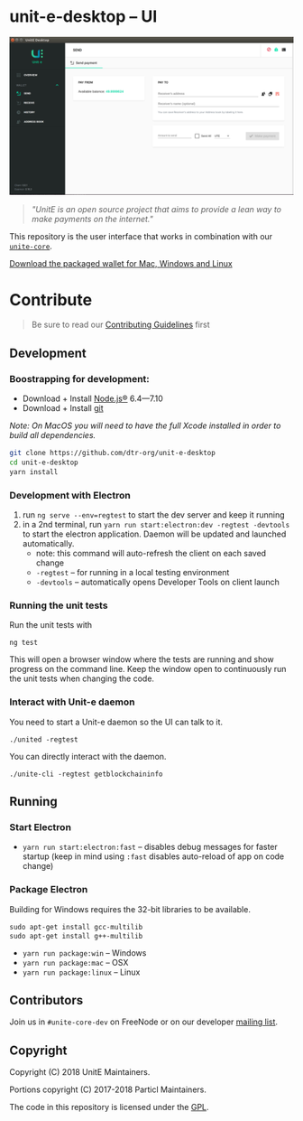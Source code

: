 # unit-e-desktop – UI

![UI Preview](preview.png)

> *"UnitE is an open source project that aims to provide a lean way to make payments on the internet."*

This repository is the user interface that works in combination with our [`unite-core`](https://github.com/drt-org/unit-e).

[Download the packaged wallet for Mac, Windows and Linux](https://github.com/dtr-org/unit-e-desktop/releases)

# Contribute

> Be sure to read our [Contributing Guidelines](CONTRIBUTING.md) first

## Development

### Boostrapping for development:

* Download + Install [Node.js®](https://nodejs.org/) 6.4—7.10
* Download + Install [git](https://git-scm.com/)

*Note: On MacOS you will need to have the full Xcode installed in order to
build all dependencies.*

```bash
git clone https://github.com/dtr-org/unit-e-desktop
cd unit-e-desktop
yarn install
```

### Development with Electron

1. run `ng serve --env=regtest` to start the dev server and keep it running
2. in a 2nd terminal, run `yarn run start:electron:dev -regtest -devtools` to
   start the electron application. Daemon will be updated and launched
   automatically.
   * note: this command will auto-refresh the client on each saved change
   * `-regtest` – for running in a local testing environment
   * `-devtools` – automatically opens Developer Tools on client launch


### Running the unit tests

Run the unit tests with

```
ng test
```

This will open a browser window where the tests are running and show progress on
the command line. Keep the window open to continuously run the unit tests when
changing the code.

### Interact with Unit-e daemon

You need to start a Unit-e daemon so the UI can talk to it.

```
./united -regtest
```

You can directly interact with the daemon.

```
./unite-cli -regtest getblockchaininfo
```

## Running

### Start Electron

* `yarn run start:electron:fast` – disables debug messages for faster startup (keep in mind using `:fast` disables auto-reload of app on code change)

### Package Electron

Building for Windows requires the 32-bit libraries to be available.
```
sudo apt-get install gcc-multilib
sudo apt-get install g++-multilib
```

* `yarn run package:win` – Windows
* `yarn run package:mac` – OSX
* `yarn run package:linux` – Linux

## Contributors

Join us in `#unite-core-dev` on FreeNode or on our developer [mailing list](https://lists.linuxfoundation.org/mailman/listinfo/unite-dev).

## Copyright

Copyright (C) 2018 UnitE Maintainers.

Portions copyright (C) 2017-2018 Particl Maintainers.

The code in this repository is licensed under the [GPL](LICENSE).

